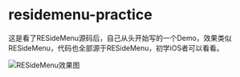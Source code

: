 # residemenu-practice
这是看了RESideMenu源码后，自己从头开始写的一个Demo，效果类似RESideMenu，代码也全部源于RESideMenu，初学iOS者可以看看。

![RESideMenu效果图](http://upload-images.jianshu.io/upload_images/286774-7cdf1a615034e66f.gif?imageMogr2/auto-orient/strip)
